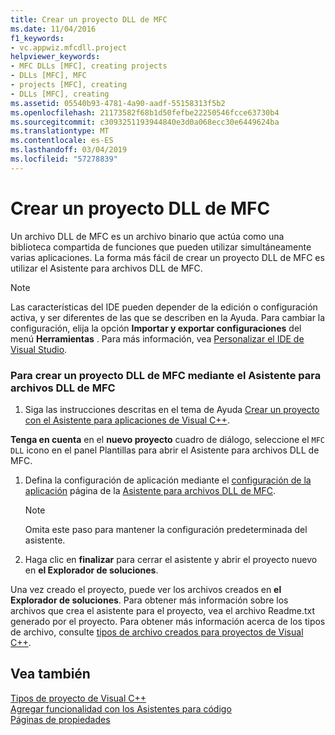 ```yaml
---
title: Crear un proyecto DLL de MFC
ms.date: 11/04/2016
f1_keywords:
- vc.appwiz.mfcdll.project
helpviewer_keywords:
- MFC DLLs [MFC], creating projects
- DLLs [MFC], MFC
- projects [MFC], creating
- DLLs [MFC], creating
ms.assetid: 05540b93-4781-4a90-aadf-55158313f5b2
ms.openlocfilehash: 21173582f68b1d50fefbe22250546fcce63730b4
ms.sourcegitcommit: c3093251193944840e3d0a068ecc30e6449624ba
ms.translationtype: MT
ms.contentlocale: es-ES
ms.lasthandoff: 03/04/2019
ms.locfileid: "57278839"
---
```

# <a name="creating-an-mfc-dll-project"></a>Crear un proyecto DLL de MFC

Un archivo DLL de MFC es un archivo binario que actúa como una biblioteca compartida de funciones que pueden utilizar simultáneamente varias aplicaciones. La forma más fácil de crear un proyecto DLL de MFC es utilizar el Asistente para archivos DLL de MFC.

> [!NOTE]
>  Las características del IDE pueden depender de la edición o configuración activa, y ser diferentes de las que se describen en la Ayuda. Para cambiar la configuración, elija la opción **Importar y exportar configuraciones** del menú **Herramientas** . Para más información, vea [Personalizar el IDE de Visual Studio](/visualstudio/ide/personalizing-the-visual-studio-ide).

### <a name="to-create-an-mfc-dll-project-using-the-mfc-dll-wizard"></a>Para crear un proyecto DLL de MFC mediante el Asistente para archivos DLL de MFC

1. Siga las instrucciones descritas en el tema de Ayuda [Crear un proyecto con el Asistente para aplicaciones de Visual C++](../../ide/creating-desktop-projects-by-using-application-wizards.md).

**Tenga en cuenta** en el **nuevo proyecto** cuadro de diálogo, seleccione el `MFC DLL` icono en el panel Plantillas para abrir el Asistente para archivos DLL de MFC.

1. Defina la configuración de aplicación mediante el [configuración de la aplicación](../../mfc/reference/application-settings-mfc-dll-wizard.md) página de la [Asistente para archivos DLL de MFC](../../mfc/reference/mfc-dll-wizard.md).

    > [!NOTE]
    >  Omita este paso para mantener la configuración predeterminada del asistente.

1. Haga clic en **finalizar** para cerrar el asistente y abrir el proyecto nuevo en **el Explorador de soluciones**.

Una vez creado el proyecto, puede ver los archivos creados en **el Explorador de soluciones**. Para obtener más información sobre los archivos que crea el asistente para el proyecto, vea el archivo Readme.txt generado por el proyecto. Para obtener más información acerca de los tipos de archivo, consulte [tipos de archivo creados para proyectos de Visual C++](../../ide/file-types-created-for-visual-cpp-projects.md).

## <a name="see-also"></a>Vea también

[Tipos de proyecto de Visual C++](/visualstudio/debugger/debugging-preparation-visual-cpp-project-types)<br/>
[Agregar funcionalidad con los Asistentes para código](../../ide/adding-functionality-with-code-wizards-cpp.md)<br/>
[Páginas de propiedades](../../ide/property-pages-visual-cpp.md)
